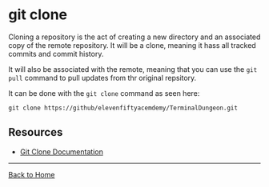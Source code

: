 # git clone

Cloning a repository is the act of creating a new directory and an associated copy of the remote repository. It will be a clone, meaning it hass all tracked commits and commit history.

It will also be associated with the remote, meaning that you can use the `git pull` command to pull updates from thr original repsitory.

It can be done with the `git clone` command as seen here:
```
git clone https://github/elevenfiftyacemdemy/TerminalDungeon.git
```

## Resources

- [Git Clone Documentation](https://git-scm.com/docs/git-clone)
---
[Back to Home](../README.md)
